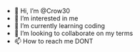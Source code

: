 - 👋 Hi, I’m @Crow30
- 👀 I’m interested in me
- 🌱 I’m currently learning coding
- 💞️ I’m looking to collaborate on my terms
- 📫 How to reach me DONT

<!---
Crow30/Crow30 is a ✨ special ✨ repository because its `README.md` (this file) appears on your GitHub profile.
You can click the Preview link to take a look at your changes.
--->

